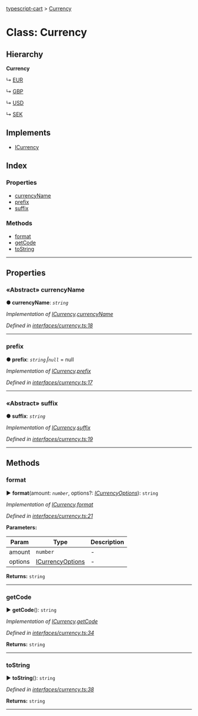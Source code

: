 [typescript-cart](../README.md) > [Currency](../classes/currency.md)



# Class: Currency

## Hierarchy

**Currency**

↳  [EUR](eur.md)




↳  [GBP](gbp.md)




↳  [USD](usd.md)




↳  [SEK](sek.md)








## Implements

* [ICurrency](../interfaces/icurrency.md)

## Index

### Properties

* [currencyName](currency.md#currencyname)
* [prefix](currency.md#prefix)
* [suffix](currency.md#suffix)


### Methods

* [format](currency.md#format)
* [getCode](currency.md#getcode)
* [toString](currency.md#tostring)



---
## Properties
<a id="currencyname"></a>

### «Abstract» currencyName

**●  currencyName**:  *`string`* 

*Implementation of [ICurrency](../interfaces/icurrency.md).[currencyName](../interfaces/icurrency.md#currencyname)*

*Defined in [interfaces/currency.ts:18](https://github.com/FlareMind/typescript-cart/blob/0489372/src/interfaces/currency.ts#L18)*





___

<a id="prefix"></a>

###  prefix

**●  prefix**:  *`string`⎮`null`*  =  null

*Implementation of [ICurrency](../interfaces/icurrency.md).[prefix](../interfaces/icurrency.md#prefix)*

*Defined in [interfaces/currency.ts:17](https://github.com/FlareMind/typescript-cart/blob/0489372/src/interfaces/currency.ts#L17)*





___

<a id="suffix"></a>

### «Abstract» suffix

**●  suffix**:  *`string`* 

*Implementation of [ICurrency](../interfaces/icurrency.md).[suffix](../interfaces/icurrency.md#suffix)*

*Defined in [interfaces/currency.ts:19](https://github.com/FlareMind/typescript-cart/blob/0489372/src/interfaces/currency.ts#L19)*





___


## Methods
<a id="format"></a>

###  format

► **format**(amount: *`number`*, options?: *[ICurrencyOptions](../interfaces/icurrencyoptions.md)*): `string`



*Implementation of [ICurrency](../interfaces/icurrency.md).[format](../interfaces/icurrency.md#format)*

*Defined in [interfaces/currency.ts:21](https://github.com/FlareMind/typescript-cart/blob/0489372/src/interfaces/currency.ts#L21)*



**Parameters:**

| Param | Type | Description |
| ------ | ------ | ------ |
| amount | `number`   |  - |
| options | [ICurrencyOptions](../interfaces/icurrencyoptions.md)   |  - |





**Returns:** `string`





___

<a id="getcode"></a>

###  getCode

► **getCode**(): `string`



*Implementation of [ICurrency](../interfaces/icurrency.md).[getCode](../interfaces/icurrency.md#getcode)*

*Defined in [interfaces/currency.ts:34](https://github.com/FlareMind/typescript-cart/blob/0489372/src/interfaces/currency.ts#L34)*





**Returns:** `string`





___

<a id="tostring"></a>

###  toString

► **toString**(): `string`



*Defined in [interfaces/currency.ts:38](https://github.com/FlareMind/typescript-cart/blob/0489372/src/interfaces/currency.ts#L38)*





**Returns:** `string`





___


